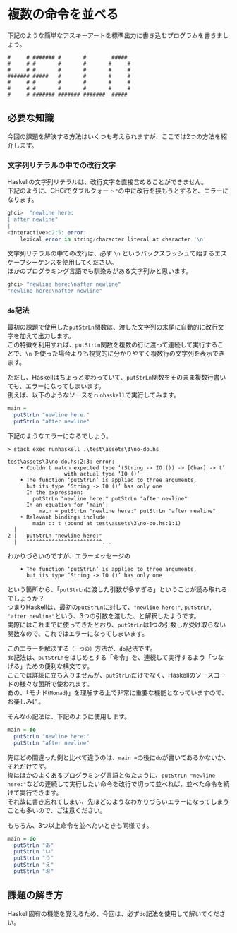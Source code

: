 # 複数の命令を並べる

下記のような簡単なアスキーアートを標準出力に書き込むプログラムを書きましょう。

```
#     # ####### #       #        #####
#     # #       #       #       #     #
#     # #       #       #       #     #
####### #####   #       #       #     #
#     # #       #       #       #     #
#     # #       #       #       #     #
#     # ####### ####### #######  #####
```

## 必要な知識

今回の課題を解決する方法はいくつも考えられますが、ここでは2つの方法を紹介します。

### 文字列リテラルの中での改行文字

Haskellの文字列リテラルは、改行文字を直接含めることができません。  
下記のように、GHCiでダブルクォート`"`の中に改行を挟もうとすると、エラーになります。

```haskell
ghci>  "newline here:
| after newline"
|
<interactive>:2:5: error:
    lexical error in string/character literal at character '\n'
```

文字列リテラルの中での改行は、必ず `\n` というバックスラッシュで始まるエスケープシーケンスを使用してください。  
ほかのプログラミング言語でも馴染みがある文字列かと思います。

```haskell
ghci> "newline here:\nafter newline"
"newline here:\nafter newline"
```

### `do`記法

最初の課題で使用した`putStrLn`関数は、渡した文字列の末尾に自動的に改行文字を加えて出力します。  
この特徴を利用すれば、`putStrLn`関数を複数の行に渡って連続して実行することで、`\n` を使った場合よりも視覚的に分かりやすく複数行の文字列を表示できます。

ただし、Haskellはちょっと変わっていて、`putStrLn`関数をそのまま複数行書いても、エラーになってしまいます。  
例えば、以下のようなソースを`runhaskell`で実行してみます。

```haskell
main =
  putStrLn "newline here:"
  putStrLn "after newline"
```

下記のようなエラーになるでしょう。

```
> stack exec runhaskell .\test\assets\3\no-do.hs

test\assets\3\no-do.hs:2:3: error:
    • Couldn't match expected type ‘(String -> IO ()) -> [Char] -> t’
                  with actual type ‘IO ()’
    • The function ‘putStrLn’ is applied to three arguments,
      but its type ‘String -> IO ()’ has only one
      In the expression:
        putStrLn "newline here:" putStrLn "after newline"
      In an equation for ‘main’:
          main = putStrLn "newline here:" putStrLn "after newline"
    • Relevant bindings include
        main :: t (bound at test\assets\3\no-do.hs:1:1)
  |
2 |   putStrLn "newline here:"
  |   ^^^^^^^^^^^^^^^^^^^^^^^^...
```

わかりづらいのですが、エラーメッセージの

```
    • The function ‘putStrLn’ is applied to three arguments,
      but its type ‘String -> IO ()’ has only one
```

という箇所から、「`putStrLn`に渡した引数が多すぎる」ということが読み取れるでしょうか？  
つまりHaskellは、最初の`putStrLn`に対して、`"newline here:"`, `putStrLn`, `"after newline"`という、3つの引数を渡した、と解釈したようです。  
実際にはこれまでに使ってきたとおり、`putStrLn`は1つの引数しか受け取らない関数なので、これではエラーになってしまいます。

<!--
Haskellは次のように解釈したものと思われます。カッコを補って示します。

```haskell
main =
  (putStrLn "newline here:" putStrLn "after newline")
```
-->

このエラーを解決する<small>（一つの）</small>方法が、`do`記法です。  
`do`記法は、`putStrLn`をはじめとする「命令」を、連続して実行するよう「つなげる」ための便利な構文です。  
ここでは詳細に立ち入りませんが、`putStrLn`だけでなく、Haskellのソースコードの様々な箇所で使われます。  
あの、「モナド(`Monad`)」を理解する上で非常に重要な機能となっていますので、お楽しみに。

そんな`do`記法は、下記のように使用します。

```haskell
main = do
  putStrLn "newline here:"
  putStrLn "after newline"
```

先ほどの間違った例と比べて違うのは、`main =`の後に`do`が書いてあるかないか、それだけです。  
後はほかのよくあるプログラミング言語と似たように、`putStrLn "newline here:"`などの連続して実行したい命令を改行で切って並べれば、並べた命令を続けて実行できます。  
それ故に書き忘れてしまい、先ほどのようなわかりづらいエラーになってしまうことも多いので、ご注意ください。

もちろん、3つ以上命令を並べたいときも同様です。

```haskell
main = do
  putStrLn "あ"
  putStrLn "い"
  putStrLn "う"
  putStrLn "え"
  putStrLn "お"
```

## 課題の解き方

Haskell固有の機能を覚えるため、今回は、必ず`do`記法を使用して解いてください。
